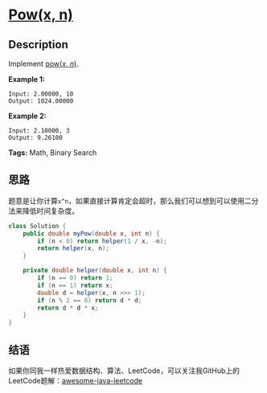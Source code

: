 # [Pow(x, n)][title]

## Description

Implement [pow(*x*, *n*)](http://www.cplusplus.com/reference/valarray/pow/).

**Example 1:**

```
Input: 2.00000, 10
Output: 1024.00000
```

**Example 2:**

```
Input: 2.10000, 3
Output: 9.26100
```

**Tags:** Math, Binary Search


## 思路

题意是让你计算`x^n`，如果直接计算肯定会超时，那么我们可以想到可以使用二分法来降低时间复杂度。

```java
class Solution {
    public double myPow(double x, int n) {
        if (n < 0) return helper(1 / x, -n);
        return helper(x, n);
    }

    private double helper(double x, int n) {
        if (n == 0) return 1;
        if (n == 1) return x;
        double d = helper(x, n >>> 1);
        if (n % 2 == 0) return d * d;
        return d * d * x;
    }
}
```


## 结语

如果你同我一样热爱数据结构、算法、LeetCode，可以关注我GitHub上的LeetCode题解：[awesome-java-leetcode][ajl]



[title]: https://leetcode.com/problems/powx-n
[ajl]: https://github.com/Blankj/awesome-java-leetcode
